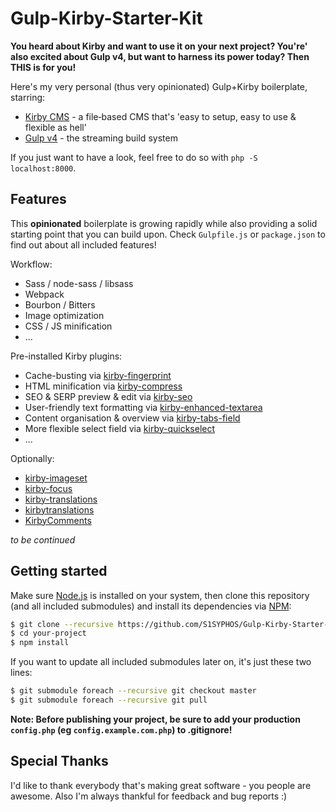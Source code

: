 # Gulp-Kirby-Starter-Kit
**You heard about Kirby and want to use it on your next project? You're' also excited about Gulp v4, but want to harness its power today? Then THIS is for you!**

Here's my very personal (thus very opinionated) Gulp+Kirby boilerplate, starring:
- [Kirby CMS](https://getkirby.com/) - a file‑based CMS that's 'easy to setup, easy to use & flexible as hell'
- [Gulp v4](http://gulpjs.com/) - the streaming build system

If you just want to have a look, feel free to do so with `php -S localhost:8000`.


## Features
This **opinionated** boilerplate is growing rapidly while also providing a solid starting point that you can build upon. Check `Gulpfile.js` or `package.json` to find out about all included features!

Workflow:
- Sass / node-sass / libsass
- Webpack
- Bourbon / Bitters
- Image optimization
- CSS / JS minification
- ...

Pre-installed Kirby plugins:
- Cache-busting via [kirby-fingerprint](https://github.com/iksi/KirbyFingerprint)
- HTML minification via [kirby-compress](https://github.com/iksi/kirby-compress)
- SEO & SERP preview & edit via [kirby-seo](https://github.com/jenstornell/kirby-seo)
- User-friendly text formatting via [kirby-enhanced-textarea](https://github.com/medienbaecker/kirby-enhanced-textarea)
- Content organisation & overview via [kirby-tabs-field](https://github.com/afbora/Kirby-Tabs-Field)
- More flexible select field via [kirby-quickselect](https://github.com/medienbaecker/kirby-quickselect)
- ...

Optionally:
- [kirby-imageset](https://github.com/fabianmichael/kirby-imageset)
- [kirby-focus](https://github.com/flokosiol/kirby-focus)
- [kirby-translations](https://github.com/flokosiol/kirby-translations)
- [kirbytranslations](https://github.com/rasteiner/kirbytranslations)
- [KirbyComments](https://github.com/Addpixel/KirbyComments)


_to be continued_


## Getting started
Make sure [Node.js](http://nodejs.org/) is installed on your system, then clone this repository (and all included submodules) and install its dependencies via [NPM](https://npmjs.org/):

```bash
$ git clone --recursive https://github.com/S1SYPHOS/Gulp-Kirby-Starter-Kit.git your-project
$ cd your-project
$ npm install
```

If you want to update all included submodules later on, it's just these two lines:

```bash
$ git submodule foreach --recursive git checkout master
$ git submodule foreach --recursive git pull
```

**Note: Before publishing your project, be sure to add your production `config.php` (eg `config.example.com.php`) to .gitignore!**


## Special Thanks
I'd like to thank everybody that's making great software - you people are awesome. Also I'm always thankful for feedback and bug reports :)
